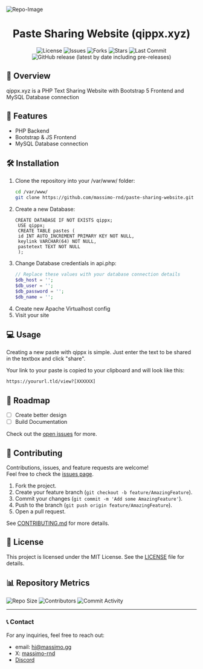 ![Repo-Image](https://massimo.gg/github-images/qippx.webp)

<div align="center">

# Paste Sharing Website (qippx.xyz)

![License](https://img.shields.io/github/license/massimo-rnd/paste-sharing-website)
![Issues](https://img.shields.io/github/issues/massimo-rnd/paste-sharing-website)
![Forks](https://img.shields.io/github/forks/massimo-rnd/paste-sharing-website)
![Stars](https://img.shields.io/github/stars/massimo-rnd/paste-sharing-website)
![Last Commit](https://img.shields.io/github/last-commit/massimo-rnd/paste-sharing-website)
![GitHub release (latest by date including pre-releases)](https://img.shields.io/github/v/release/massimo-rnd/paste-sharing-website?include_prereleases)

</div>

## 🚀 Overview

qippx.xyz is a PHP Text Sharing Website with Bootstrap 5 Frontend and MySQL Database connection

## 🎯 Features

- PHP Backend
- Bootstrap & JS Frontend
- MySQL Database connection

## 🛠️ Installation

1. Clone the repository into your /var/www/ folder:
   ```bash
   cd /var/www/
   git clone https://github.com/massimo-rnd/paste-sharing-website.git
   ```
2. Create a new Database:
   ```mysql
   CREATE DATABASE IF NOT EXISTS qippx;
    USE qippx;
    CREATE TABLE pastes (
    id INT AUTO_INCREMENT PRIMARY KEY NOT NULL,
    keylink VARCHAR(64) NOT NULL,
    pastetext TEXT NOT NULL
    );
   ```
3. Change Database credentials in api.php:
    ```php
    // Replace these values with your database connection details
    $db_host = '';
    $db_user = '';
    $db_password = '';
    $db_name = '';
    ```
4. Create new Apache Virtualhost config
5. Visit your site

## 💻 Usage

Creating a new paste with qippx is simple. Just enter the text to be shared in the textbox and click "share".

Your link to your paste is copied to your clipboard and will look like this:
```bash
https://yoururl.tld/view?[XXXXXX]
```

## 🚧 Roadmap

- [ ] Create better design
- [ ] Build Documentation

Check out the [open issues](https://github.com/massimo-rnd/paste-sharing-website/issues) for more.

## 🤝 Contributing

Contributions, issues, and feature requests are welcome!  
Feel free to check the [issues page](https://github.com/massimo-rnd/paste-sharing-website/issues).

1. Fork the project.
2. Create your feature branch (`git checkout -b feature/AmazingFeature`).
3. Commit your changes (`git commit -m 'Add some AmazingFeature'`).
4. Push to the branch (`git push origin feature/AmazingFeature`).
5. Open a pull request.

See [CONTRIBUTING.md](CONTRIBUTING.md) for more details.

## 📜 License

This project is licensed under the MIT License. See the [LICENSE](LICENSE) file for details.

## 📊 Repository Metrics

![Repo Size](https://img.shields.io/github/repo-size/massimo-rnd/paste-sharing-website)
![Contributors](https://img.shields.io/github/contributors/massimo-rnd/paste-sharing-website)
![Commit Activity](https://img.shields.io/github/commit-activity/m/massimo-rnd/paste-sharing-website)

---

### 📞 Contact

For any inquiries, feel free to reach out:
- email: [hi@massimo.gg](mailto:hi@massimo.gg)
- X: [massimo-rnd](https://x.com/massimo-rnd)
- [Discord](https://discord.gg/wmC5AA6c)
